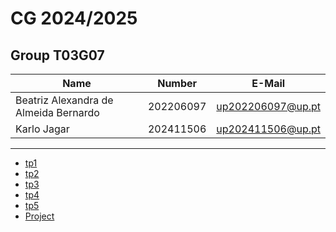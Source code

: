 # CG 2024/2025

## Group T03G07
| Name             | Number    | E-Mail             |
| ---------------- | --------- | ------------------ |
| Beatriz Alexandra de Almeida Bernardo         | 202206097 | up202206097@up.pt                |
| Karlo Jagar         | 202411506 | up202411506@up.pt                |

----

  - [tp1](tp1/README.md)
  - [tp2](tp2/README.md)
  - [tp3](tp3/README.md)
  - [tp4](tp4/README.md)
  - [tp5](tp5/README.md)
  - [Project](proj/README.md)